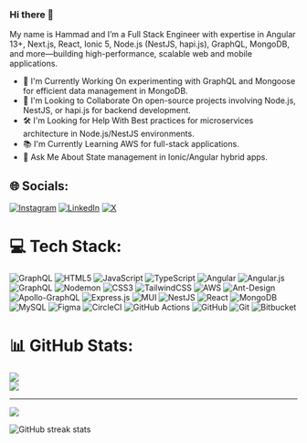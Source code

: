 ### Hi there 👋

My name is Hammad and I’m a Full Stack Engineer with expertise in Angular 13+, Next.js, React, Ionic 5, Node.js (NestJS, hapi.js), GraphQL, MongoDB, and more—building high-performance, scalable web and mobile applications.

- 🌱 I'm Currently Working On experimenting with GraphQL and Mongoose for efficient data management in MongoDB.
- 🤝 I'm Looking to Collaborate On open-source projects involving Node.js, NestJS, or hapi.js for backend development.
- 🛠️ I'm Looking for Help With Best practices for microservices architecture in Node.js/NestJS environments.
- 📚 I'm Currently Learning AWS for full-stack applications.
- 💬 Ask Me About State management in Ionic/Angular hybrid apps.

## 🌐 Socials:
[![Instagram](https://img.shields.io/badge/Instagram-%23E4405F.svg?logo=Instagram&logoColor=white)](https://www.instagram.com/haammadali/) [![LinkedIn](https://img.shields.io/badge/LinkedIn-%230077B5.svg?logo=linkedin&logoColor=white)](https://www.linkedin.com/in/hammadev/) [![X](https://img.shields.io/badge/X-black.svg?logo=X&logoColor=white)](https://x.com/https://twitter.com/HAMMAD_ALI1019) 

# 💻 Tech Stack:
![GraphQL](https://img.shields.io/badge/-GraphQL-E10098?style=for-the-badge&logo=graphql&logoColor=white) ![HTML5](https://img.shields.io/badge/html5-%23E34F26.svg?style=for-the-badge&logo=html5&logoColor=white) ![JavaScript](https://img.shields.io/badge/javascript-%23323330.svg?style=for-the-badge&logo=javascript&logoColor=%23F7DF1E) ![TypeScript](https://img.shields.io/badge/typescript-%23007ACC.svg?style=for-the-badge&logo=typescript&logoColor=white) ![Angular](https://img.shields.io/badge/angular-%23DD0031.svg?style=for-the-badge&logo=angular&logoColor=white) ![Angular.js](https://img.shields.io/badge/angular.js-%23E23237.svg?style=for-the-badge&logo=angularjs&logoColor=white) ![GraphQL](https://img.shields.io/badge/-GraphQL-E10098?style=for-the-badge&logo=graphql&logoColor=white) ![Nodemon](https://img.shields.io/badge/NODEMON-%23323330.svg?style=for-the-badge&logo=nodemon&logoColor=%BBDEAD) ![CSS3](https://img.shields.io/badge/css3-%231572B6.svg?style=for-the-badge&logo=css3&logoColor=white) ![TailwindCSS](https://img.shields.io/badge/tailwindcss-%2338B2AC.svg?style=for-the-badge&logo=tailwind-css&logoColor=white) ![AWS](https://img.shields.io/badge/AWS-%23FF9900.svg?style=for-the-badge&logo=amazon-aws&logoColor=white) ![Ant-Design](https://img.shields.io/badge/-AntDesign-%230170FE?style=for-the-badge&logo=ant-design&logoColor=white) ![Apollo-GraphQL](https://img.shields.io/badge/-ApolloGraphQL-311C87?style=for-the-badge&logo=apollo-graphql) ![Express.js](https://img.shields.io/badge/express.js-%23404d59.svg?style=for-the-badge&logo=express&logoColor=%2361DAFB) ![MUI](https://img.shields.io/badge/MUI-%230081CB.svg?style=for-the-badge&logo=mui&logoColor=white) ![NestJS](https://img.shields.io/badge/nestjs-%23E0234E.svg?style=for-the-badge&logo=nestjs&logoColor=white) ![React](https://img.shields.io/badge/react-%2320232a.svg?style=for-the-badge&logo=react&logoColor=%2361DAFB) ![MongoDB](https://img.shields.io/badge/MongoDB-%234ea94b.svg?style=for-the-badge&logo=mongodb&logoColor=white) ![MySQL](https://img.shields.io/badge/mysql-4479A1.svg?style=for-the-badge&logo=mysql&logoColor=white) ![Figma](https://img.shields.io/badge/figma-%23F24E1E.svg?style=for-the-badge&logo=figma&logoColor=white) ![CircleCI](https://img.shields.io/badge/circleci-%23161616.svg?style=for-the-badge&logo=circleci&logoColor=white) ![GitHub Actions](https://img.shields.io/badge/github%20actions-%232671E5.svg?style=for-the-badge&logo=githubactions&logoColor=white) ![GitHub](https://img.shields.io/badge/github-%23121011.svg?style=for-the-badge&logo=github&logoColor=white) ![Git](https://img.shields.io/badge/git-%23F05033.svg?style=for-the-badge&logo=git&logoColor=white) ![Bitbucket](https://img.shields.io/badge/bitbucket-%230047B3.svg?style=for-the-badge&logo=bitbucket&logoColor=white)
# 📊 GitHub Stats:
![](https://nirzak-streak-stats.vercel.app/?user=captainhammad&theme=dark&hide_border=true)<br/>
![](https://github-readme-stats.vercel.app/api/top-langs/?username=captainhammad&theme=dark&hide_border=true&include_all_commits=true&count_private=true&layout=compact)

---
[![](https://visitcount.itsvg.in/api?id=captainhammad&icon=0&color=0)](https://visitcount.itsvg.in)

![GitHub streak stats](https://streak-stats.demolab.com/?user=captainhammad)  

<!-- Proudly created with GPRM ( https://gprm.itsvg.in ) -->
